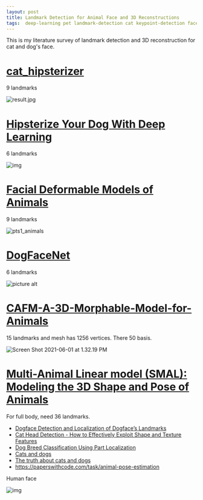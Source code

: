 ```yaml
---
layout: post
title: Landmark Detection for Animal Face and 3D Reconstructions
tags:  deep-learning pet landmark-detection cat keypoint-detection face animal dog 3dmm
---
```

This is my literature survey of landmark detection and 3D reconstruction for cat and dog's face.

# [cat_hipsterizer](https://github.com/kairess/cat_hipsterizer)

9 landmarks

![result.jpg](https://raw.githubusercontent.com/zhangtemplar/zhangtemplar.github.io/master/uPic/2021_05_28_11_03_27_result.jpg)

# [Hipsterize Your Dog With Deep Learning](http://blog.dlib.net/2016/10/hipsterize-your-dog-with-deep-learning.html)

6 landmarks

![img](https://raw.githubusercontent.com/zhangtemplar/zhangtemplar.github.io/master/uPic/2021_05_28_11_04_10_dog_hipsterizer.png)

# [Facial Deformable Models of Animals](https://fdmaproject.wordpress.com/)

9 landmarks

![pts1_animals](https://raw.githubusercontent.com/zhangtemplar/zhangtemplar.github.io/master/uPic/2021_05_28_11_07_39_pts1_animals.png)

# [DogFaceNet](https://github.com/GuillaumeMougeot/DogFaceNet)

6 landmarks

![picture alt](https://raw.githubusercontent.com/zhangtemplar/zhangtemplar.github.io/master/uPic/2021_05_28_11_17_28_mask.png)

# [CAFM-A-3D-Morphable-Model-for-Animals](https://github.com/sunyifan2017/CAFM-A-3D-Morphable-Model-for-Animals)

15  landmarks and mesh has 1256 vertices. There 50 basis.

![Screen Shot 2021-06-01 at 1.32.19 PM](https://raw.githubusercontent.com/zhangtemplar/zhangtemplar.github.io/master/uPic/2021_06_01_13_32_23_Screen%20Shot%202021-06-01%20at%201.32.19%20PM.png)

# [Multi-Animal Linear model (SMAL): Modeling the 3D Shape and Pose of Animals](https://gdude.de/blog/2020-08-01/SMAL-CVPR2017)

For full body, need 36 landmarks.

- [Dogface Detection and Localization of Dogface’s Landmarks](https://www.researchgate.net/publication/325392518_Dogface_Detection_and_Localization_of_Dogface's_Landmarks)
- [Cat Head Detection - How to Effectively Exploit Shape and Texture Features](https://www.researchgate.net/publication/221305364_Cat_Head_Detection_-_How_to_Effectively_Exploit_Shape_and_Texture_Features)
- [Dog Breed Classification Using Part Localization](https://www.researchgate.net/publication/262347046_Dog_Breed_Classification_Using_Part_Localization)
- [Cats and dogs](https://www.researchgate.net/publication/261121789_Cats_and_dogs)
- [The truth about cats and dogs](https://www.researchgate.net/publication/221111230_The_truth_about_cats_and_dogs)
- https://paperswithcode.com/task/animal-pose-estimation

Human face

![img](https://raw.githubusercontent.com/zhangtemplar/zhangtemplar.github.io/master/uPic/2021_05_28_11_08_46_facial_landmarks_68markup.jpg)
